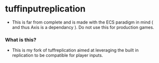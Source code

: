 # tuffinputreplication
* This is far from complete and is made with the ECS paradigm in mind ( and thus Axis is a dependancy ). Do not use this for production games.

### What is this?
* This is my fork of tuffreplication aimed at leveraging the built in replication to be compatible for player inputs.
